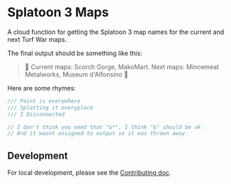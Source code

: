 # Splatoon 3 Maps

A cloud function for getting the Splatoon 3 map names for the current and next Turf War maps.

The final output should be something like this:

> 🦑 Current maps: Scorch Gorge, MakoMart. Next maps: Mincemeat Metalworks, Museum d'Alfonsino 🐙

Here are some rhymes:

```rs
/// Paint is everywhere
/// Splatting it everyplace
/// I Disconnected
```

```rs
// I don't think you need that "&*", I think "&" should be ok
// And it wasnt assigned to output so it was thrown away
```

## Development

For local development, please see the [Contributing doc](CONTRIBUTING.md).